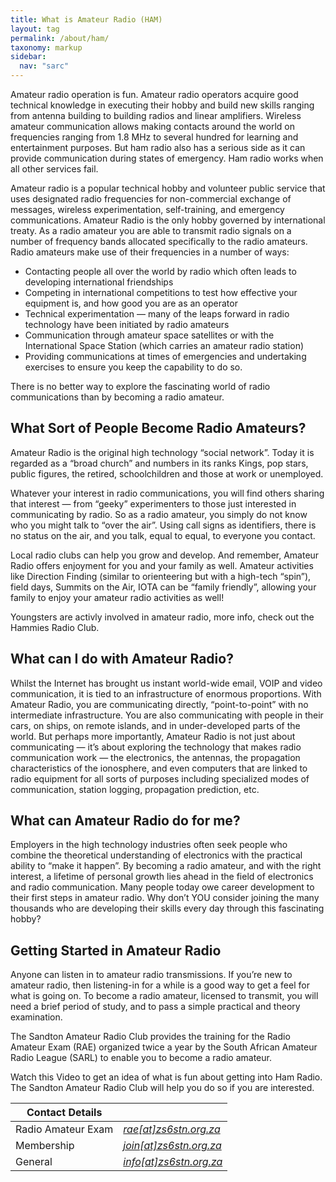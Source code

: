```yaml
---
title: What is Amateur Radio (HAM)
layout: tag
permalink: /about/ham/
taxonomy: markup
sidebar:
  nav: "sarc"
---
```


Amateur radio operation is fun. Amateur radio operators acquire good technical knowledge in executing their hobby and build new skills ranging from antenna building to building radios and linear amplifiers. Wireless amateur communication allows making contacts around the world on frequencies ranging from 1.8 MHz to several hundred for learning and entertainment purposes. But ham radio also has a serious side as it can provide communication during states of emergency. Ham radio works when all other services fail. 

Amateur radio is a popular technical hobby and volunteer public service that uses designated radio frequencies for non-commercial exchange of messages, wireless experimentation, self-training, and emergency communications. Amateur Radio is the only hobby governed by international treaty. As a radio amateur you are able to transmit radio signals on a number of frequency bands allocated specifically to the radio amateurs. Radio amateurs make use of their frequencies in a number of ways:

- Contacting people all over the world by radio which often leads to developing international friendships
- Competing in international competitions to test how effective your equipment is, and how good you are as an operator
- Technical experimentation — many of the leaps forward in radio technology have been initiated by radio amateurs
- Communication through amateur space satellites or with the International Space Station (which carries an amateur radio station)
- Providing communications at times of emergencies and undertaking exercises to ensure you keep the capability to do so.

There is no better way to explore the fascinating world of radio communications than by becoming a radio amateur.


<h2 data-toc-skip>What Sort of People Become Radio Amateurs?</h2>
Amateur Radio is the original high technology “social network”. Today it is regarded as a “broad church” and numbers in its ranks Kings, pop stars, public figures, the retired, schoolchildren and those at work or unemployed.

Whatever your interest in radio communications, you will find others sharing that interest — from “geeky” experimenters to those just interested in communicating by radio. So as a radio amateur, you simply do not know who you might talk to “over the air”. Using call signs as identifiers, there is no status on the air, and you talk, equal to equal, to everyone you contact.

Local radio clubs can help you grow and develop. And remember, Amateur Radio offers enjoyment for you and your family as well. Amateur activities like Direction Finding (similar to orienteering but with a high-tech “spin”), field days, Summits on the Air, IOTA can be “family friendly”, allowing your family to enjoy your amateur radio activities as well!

Youngsters are activly involved in amateur radio, more info, check out the Hammies Radio Club.

<h2 data-toc-skip>What can I do with Amateur Radio?</h2>
Whilst the Internet has brought us instant world-wide email, VOIP and video communication, it is tied to an infrastructure of enormous proportions. With Amateur Radio, you are communicating directly, “point-to-point” with no intermediate infrastructure. You are also communicating with people in their cars, on ships, on remote islands, and in under-developed parts of the world. But perhaps more importantly, Amateur Radio is not just about communicating — it’s about exploring the technology that makes radio communication work — the electronics, the antennas, the propagation characteristics of the ionosphere, and even computers that are linked to radio equipment for all sorts of purposes including specialized modes of communication, station logging, propagation prediction, etc.

<h2 data-toc-skip>What can Amateur Radio do for me?</h2>
Employers in the high technology industries often seek people who combine the theoretical understanding of electronics with the practical ability to “make it happen”. By becoming a radio amateur, and with the right interest, a lifetime of personal growth lies ahead in the field of electronics and radio communication. Many people today owe career development to their first steps in amateur radio. Why don’t YOU consider joining the many thousands who are developing their skills every day through this fascinating hobby?

 
<h2 data-toc-skip>Getting Started in Amateur Radio</h2>
Anyone can listen in to amateur radio transmissions. If you’re new to amateur radio, then listening-in for a while is a good way to get a feel for what is going on. To become a radio amateur, licensed to transmit, you will need a brief period of study, and to pass a simple practical and theory examination.

The Sandton Amateur Radio Club provides the training for the Radio Amateur Exam (RAE) organized twice a year by the South African Amateur Radio League (SARL) to enable you to become a radio amateur. 

Watch this Video to get an idea of what is fun about getting into Ham Radio. The Sandton Amateur Radio Club will help you do so if you are interested.



| Contact Details|  |
| ----------- | ----------- |
|Radio Amateur Exam|<a href="javascript:location.href = 'mailto:' + ['rae','zs6stn.org.za'].join('@')" aria-label="email"><i class="fas fa-envelope"> rae[at]zs6stn.org.za</i></a>|
|Membership|<a href="javascript:location.href = 'mailto:' + ['join','zs6stn.org.za'].join('@')" aria-label="email"><i class="fas fa-envelope"> join[at]zs6stn.org.za</i></a>|
|General|<a href="javascript:location.href = 'mailto:' + ['info','zs6stn.org.za'].join('@')" aria-label="email"><i class="fas fa-envelope"> info[at]zs6stn.org.za</i></a>|

